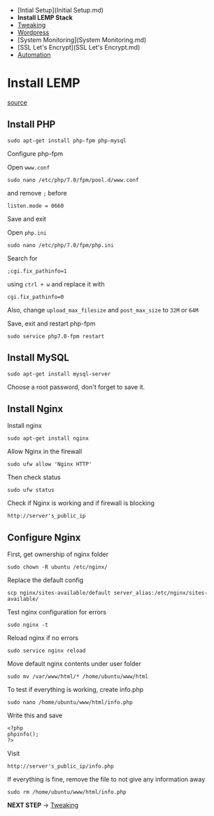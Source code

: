 - [Intial Setup](Initial Setup.md)
- **Install LEMP Stack**
- [Tweaking](Tweaking.md)
- [Wordpress](Wordpress.md)
- [System Monitoring](System Monitoring.md)
- [SSL Let's Encrypt](SSL Let's Encrypt.md)
- [Automation](Automation.md)

# Install LEMP

[source](https://www.digitalocean.com/community/tutorials/how-to-install-linux-nginx-mysql-php-lemp-stack-in-ubuntu-16-04)

## Install PHP

```
sudo apt-get install php-fpm php-mysql
```

Configure php-fpm

Open `www.conf`
```
sudo nano /etc/php/7.0/fpm/pool.d/www.conf
```

and remove `;` before
```
listen.mode = 0660
```

Save and exit

Open `php.ini`
```
sudo nano /etc/php/7.0/fpm/php.ini
```

Search for
```
;cgi.fix_pathinfo=1
```

using `ctrl + w` and replace it with
```
cgi.fix_pathinfo=0
```

Also, change `upload_max_filesize` and `post_max_size` to `32M` or `64M`

Save, exit and restart php-fpm
```
sudo service php7.0-fpm restart
```

## Install MySQL

```
sudo apt-get install mysql-server
```

Choose a root password, don't forget to save it.

## Install Nginx

Install nginx
```
sudo apt-get install nginx
```

Allow Nginx in the firewall
```
sudo ufw allow 'Nginx HTTP'
```

Then check status
```
sudo ufw status
```

Check if Nginx is working and if firewall is blocking
```
http://server's_public_ip
```

## Configure Nginx

First, get ownership of nginx folder
```
sudo chown -R ubuntu /etc/nginx/
```

Replace the default config
```
scp nginx/sites-available/default server_alias:/etc/nginx/sites-available/
```

Test nginx configuration for errors
```
sudo nginx -t
```

Reload nginx if no errors
```
sudo service nginx reload
```

Move default nginx contents under user folder
```
sudo mv /var/www/html/* /home/ubuntu/www/html
```

To test if everything is working, create info.php
```
sudo nano /home/ubuntu/www/html/info.php
```

Write this and save
```
<?php
phpinfo();
?>
```

Visit
```
http://server's_public_ip/info.php
```

If everything is fine, remove the file to not give any information away
```
sudo rm /home/ubuntu/www/html/info.php
```

**NEXT STEP** -> [Tweaking](Tweaking.md)
